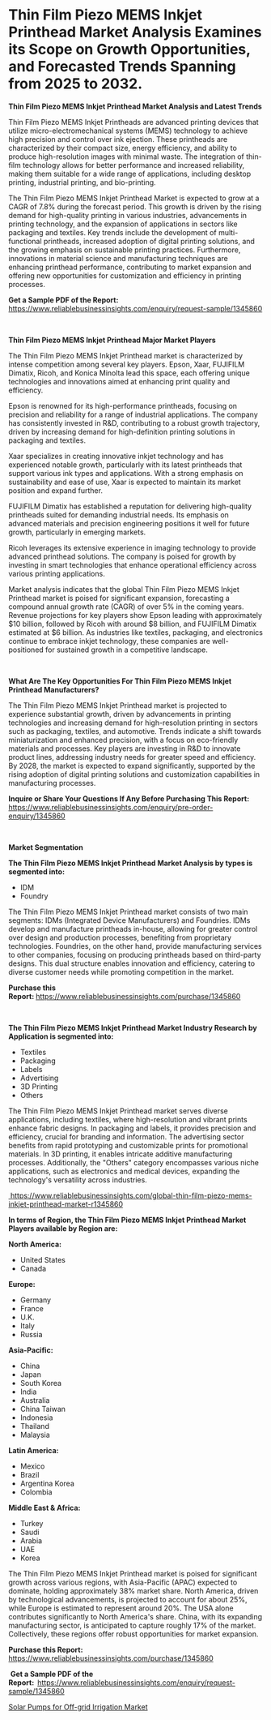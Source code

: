 <p><h1>Thin Film Piezo MEMS Inkjet Printhead Market Analysis Examines its Scope on Growth Opportunities, and Forecasted Trends Spanning from 2025 to 2032.</h1></p><p><strong>Thin Film Piezo MEMS Inkjet Printhead Market Analysis and Latest Trends</strong></p>
<p><p>Thin Film Piezo MEMS Inkjet Printheads are advanced printing devices that utilize micro-electromechanical systems (MEMS) technology to achieve high precision and control over ink ejection. These printheads are characterized by their compact size, energy efficiency, and ability to produce high-resolution images with minimal waste. The integration of thin-film technology allows for better performance and increased reliability, making them suitable for a wide range of applications, including desktop printing, industrial printing, and bio-printing.</p><p>The Thin Film Piezo MEMS Inkjet Printhead Market is expected to grow at a CAGR of 7.8% during the forecast period. This growth is driven by the rising demand for high-quality printing in various industries, advancements in printing technology, and the expansion of applications in sectors like packaging and textiles. Key trends include the development of multi-functional printheads, increased adoption of digital printing solutions, and the growing emphasis on sustainable printing practices. Furthermore, innovations in material science and manufacturing techniques are enhancing printhead performance, contributing to market expansion and offering new opportunities for customization and efficiency in printing processes.</p></p>
<p><strong>Get a Sample PDF of the Report:&nbsp;</strong> <a href="https://www.reliablebusinessinsights.com/enquiry/request-sample/1345860?utm_campaign=3032&utm_medium=2&utm_source=Github&utm_content=ia&utm_term=11042025&utm_id=thin-film-piezo-mems-inkjet-printhead">https://www.reliablebusinessinsights.com/enquiry/request-sample/1345860</a></p>
<p>&nbsp;</p>
<p><strong>Thin Film Piezo MEMS Inkjet Printhead Major Market Players</strong></p>
<p><p>The Thin Film Piezo MEMS Inkjet Printhead market is characterized by intense competition among several key players. Epson, Xaar, FUJIFILM Dimatix, Ricoh, and Konica Minolta lead this space, each offering unique technologies and innovations aimed at enhancing print quality and efficiency.</p><p>Epson is renowned for its high-performance printheads, focusing on precision and reliability for a range of industrial applications. The company has consistently invested in R&D, contributing to a robust growth trajectory, driven by increasing demand for high-definition printing solutions in packaging and textiles.</p><p>Xaar specializes in creating innovative inkjet technology and has experienced notable growth, particularly with its latest printheads that support various ink types and applications. With a strong emphasis on sustainability and ease of use, Xaar is expected to maintain its market position and expand further.</p><p>FUJIFILM Dimatix has established a reputation for delivering high-quality printheads suited for demanding industrial needs. Its emphasis on advanced materials and precision engineering positions it well for future growth, particularly in emerging markets.</p><p>Ricoh leverages its extensive experience in imaging technology to provide advanced printhead solutions. The company is poised for growth by investing in smart technologies that enhance operational efficiency across various printing applications.</p><p>Market analysis indicates that the global Thin Film Piezo MEMS Inkjet Printhead market is poised for significant expansion, forecasting a compound annual growth rate (CAGR) of over 5% in the coming years. Revenue projections for key players show Epson leading with approximately $10 billion, followed by Ricoh with around $8 billion, and FUJIFILM Dimatix estimated at $6 billion. As industries like textiles, packaging, and electronics continue to embrace inkjet technology, these companies are well-positioned for sustained growth in a competitive landscape.</p></p>
<p>&nbsp;</p>
<p><strong>What Are The Key Opportunities For Thin Film Piezo MEMS Inkjet Printhead Manufacturers?</strong></p>
<p><p>The Thin Film Piezo MEMS Inkjet Printhead market is projected to experience substantial growth, driven by advancements in printing technologies and increasing demand for high-resolution printing in sectors such as packaging, textiles, and automotive. Trends indicate a shift towards miniaturization and enhanced precision, with a focus on eco-friendly materials and processes. Key players are investing in R&D to innovate product lines, addressing industry needs for greater speed and efficiency. By 2028, the market is expected to expand significantly, supported by the rising adoption of digital printing solutions and customization capabilities in manufacturing processes.</p></p>
<p><strong>Inquire or Share Your Questions If Any Before Purchasing This Report:</strong> <a href="https://www.reliablebusinessinsights.com/enquiry/pre-order-enquiry/1345860?utm_campaign=3032&utm_medium=2&utm_source=Github&utm_content=ia&utm_term=11042025&utm_id=thin-film-piezo-mems-inkjet-printhead">https://www.reliablebusinessinsights.com/enquiry/pre-order-enquiry/1345860</a></p>
<p>&nbsp;</p>
<p><strong>Market Segmentation</strong></p>
<p><strong>The Thin Film Piezo MEMS Inkjet Printhead Market Analysis by types is segmented into:</strong></p>
<p><ul><li>IDM</li><li>Foundry</li></ul></p>
<p><p>The Thin Film Piezo MEMS Inkjet Printhead market consists of two main segments: IDMs (Integrated Device Manufacturers) and Foundries. IDMs develop and manufacture printheads in-house, allowing for greater control over design and production processes, benefiting from proprietary technologies. Foundries, on the other hand, provide manufacturing services to other companies, focusing on producing printheads based on third-party designs. This dual structure enables innovation and efficiency, catering to diverse customer needs while promoting competition in the market.</p></p>
<p><strong>Purchase this Report:&nbsp;</strong><a href="https://www.reliablebusinessinsights.com/purchase/1345860?utm_campaign=3032&utm_medium=2&utm_source=Github&utm_content=ia&utm_term=11042025&utm_id=thin-film-piezo-mems-inkjet-printhead">https://www.reliablebusinessinsights.com/purchase/1345860</a></p>
<p>&nbsp;</p>
<p><strong>The Thin Film Piezo MEMS Inkjet Printhead Market Industry Research by Application is segmented into:</strong></p>
<p><ul><li>Textiles</li><li>Packaging</li><li>Labels</li><li>Advertising</li><li>3D Printing</li><li>Others</li></ul></p>
<p><p>The Thin Film Piezo MEMS Inkjet Printhead market serves diverse applications, including textiles, where high-resolution and vibrant prints enhance fabric designs. In packaging and labels, it provides precision and efficiency, crucial for branding and information. The advertising sector benefits from rapid prototyping and customizable prints for promotional materials. In 3D printing, it enables intricate additive manufacturing processes. Additionally, the "Others" category encompasses various niche applications, such as electronics and medical devices, expanding the technology's versatility across industries.</p></p>
<p><a href="https://www.reliablebusinessinsights.com/global-thin-film-piezo-mems-inkjet-printhead-market-r1345860?utm_campaign=3032&utm_medium=2&utm_source=Github&utm_content=ia&utm_term=11042025&utm_id=thin-film-piezo-mems-inkjet-printhead">&nbsp;https://www.reliablebusinessinsights.com/global-thin-film-piezo-mems-inkjet-printhead-market-r1345860</a></p>
<p><strong>In terms of Region, the Thin Film Piezo MEMS Inkjet Printhead Market Players available by Region are:</strong></p>
<p>
    <p> <strong> North America: </strong>
        <ul>
            <li>United States</li>
            <li>Canada</li>
        </ul>
        </p> 
    <p> <strong> Europe: </strong>
        <ul>
            <li>Germany</li>
            <li>France</li>
            <li>U.K.</li>
            <li>Italy</li>
            <li>Russia</li>
        </ul>
        </p> 
    <p> <strong> Asia-Pacific: </strong>
        <ul>
            <li>China</li>
            <li>Japan</li>
            <li>South Korea</li>
            <li>India</li>
            <li>Australia</li>
            <li>China Taiwan</li>
            <li>Indonesia</li>
            <li>Thailand</li>
            <li>Malaysia</li>
        </ul>
        </p> 
    <p> <strong> Latin America: </strong>
        <ul>
            <li>Mexico</li>
            <li>Brazil</li>
            <li>Argentina Korea</li>
            <li>Colombia</li>
        </ul>
        </p> 
    <p> <strong> Middle East & Africa: </strong>
        <ul>
            <li>Turkey</li>
            <li>Saudi</li>
            <li>Arabia</li>
            <li>UAE</li>
            <li>Korea</li>
        </ul>
    </p>
    </p>
<p><p>The Thin Film Piezo MEMS Inkjet Printhead market is poised for significant growth across various regions, with Asia-Pacific (APAC) expected to dominate, holding approximately 38% market share. North America, driven by technological advancements, is projected to account for about 25%, while Europe is estimated to represent around 20%. The USA alone contributes significantly to North America's share. China, with its expanding manufacturing sector, is anticipated to capture roughly 17% of the market. Collectively, these regions offer robust opportunities for market expansion.</p></p>
<p><strong>Purchase this Report: </strong><a href="https://www.reliablebusinessinsights.com/purchase/1345860?utm_campaign=3032&utm_medium=2&utm_source=Github&utm_content=ia&utm_term=11042025&utm_id=thin-film-piezo-mems-inkjet-printhead">https://www.reliablebusinessinsights.com/purchase/1345860</a></p>
<p>&nbsp;<strong>Get a Sample PDF of the Report:&nbsp;&nbsp;</strong><a href="https://www.reliablebusinessinsights.com/enquiry/request-sample/1345860?utm_campaign=3032&utm_medium=2&utm_source=Github&utm_content=ia&utm_term=11042025&utm_id=thin-film-piezo-mems-inkjet-printhead">https://www.reliablebusinessinsights.com/enquiry/request-sample/1345860</a></p>
<p><strong></strong></p>
<p><p><a href="https://github.com/jaspartatin/Market-Research-Report-List-1/blob/main/solar-pumps-for-off-grid-irrigation-market.md?utm_campaign=3032&utm_medium=2&utm_source=Github&utm_content=ia&utm_term=11042025&utm_id=thin-film-piezo-mems-inkjet-printhead">Solar Pumps for Off-grid Irrigation Market</a></p></p>